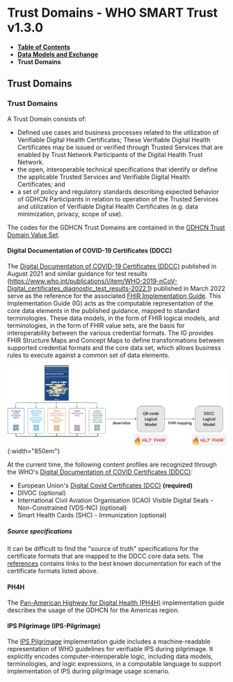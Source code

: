 # Trust Domains - WHO SMART Trust v1.3.0

* [**Table of Contents**](toc.md)
* [**Data Models and Exchange**](data_exchange.md)
* **Trust Domains**

## Trust Domains

### Trust Domains

A Trust Domain consists of:

* Defined use cases and business processes related to the utilization of Verifiable Digital Health Certificates; These Verifiable Digital Health Certificates may be issued or verified through Trusted Services that are enabled by Trust Network Participants of the Digital Health Trust Network.
* the open, interoperable technical specifications that identify or define the applicable Trusted Services and Verifiable Digital Health Certificates; and
* a set of policy and regulatory standards describing expected behavior of GDHCN Participants in relation to operation of the Trusted Services and utilization of Verifiable Digital Health Certificates (e.g. data minimization, privacy, scope of use).

The codes for the GDHCN Trust Domains are contained in the [GDHCN Trust Domain Value Set](ValueSet-Domains.md). 

#### Digital Documentation of COVID-19 Certificates (DDCC)

The [Digital Documentation of COVID-19 Certificates (DDCC)](https://www.who.int/publications/i/item/WHO-2019-nCoV-Digital_certificates-vaccination-2021.1) published in August 2021 and similar guidance for test results (https://www.who.int/publications/i/item/WHO-2019-nCoV-Digital_certificates_diagnostic_test_results-2022.1) published in March 2022 serve as the reference for the associated [FHIR Implementation Guide](https://smart.who.int/ddcc/). This Implementation Guide (IG) acts as the computable representation of the core data elements in the published guidance, mapped to standard terminologies. These data models, in the form of FHIR logical models, and terminologies, in the form of FHIR value sets, are the basis for interoperability between the various credential formats. The IG provides FHIR Structure Maps and Concept Maps to define transformations between supported credential formats and the core data set, which allows business rules to execute against a common set of data elements.

![DDCC QR Codes and Logical Models](./ddcc_vs_qr_lm.png){:width="850em"}

At the current time, the following content profiles are recognized through the WHO's [Digital Documentation of COVID Certificates (DDCC)](https://worldhealthorganization.github.com/ddcc):

* European Union's [Digital Covid Certificates (DCC)](https://health.ec.europa.eu/publications/technical-specifications-eu-digital-covid-certificates-volumes-1-5_en) **(required)**
* DIVOC (optional)
* International Civil Aviation Organisation (ICAO) Visible Digital Seals - Non-Constrained (VDS-NC) (optional)
* Smart Health Cards (SHC) - Immunization (optional)

##### Source specifications

It can be difficult to find the "source of truth" specifications for the certificate formats that are mapped to the DDCC core data sets. The [references](references.md) contains links to the best known documentation for each of the certificate formats listed above.

#### PH4H

The [Pan-American Highway for Digital Health (PH4H)](http://worldhealthorganization.github.iont/smart-ph4h) implementation guide describes the usage of the GDHCN for the Americas region.

#### IPS Pilgrimage (IPS-Pilgrimage)

The [IPS Pilgrimage](http://smart.who.int/ips-pilgrimage) implementation guide includes a machine-readable representation of WHO guidelines for verifiable IPS during pilgrimage. It explicitly encodes computer-interoperable logic, including data models, terminologies, and logic expressions, in a computable language to support implementation of IPS during pilgrimage usage scenario.

